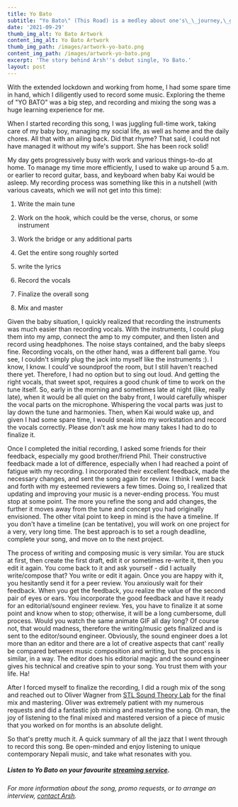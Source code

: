 ```yaml
---
title: Yo Bato
subtitle: "Yo Bato\" (This Road) is a medley about one's\_\_journey,\_growth, learning and experiences, beautifully entwined in an uplifting song. No matter where the road (Yo Bato) takes us, we will always reach home. Home can be a warm embrace of your parents, the cooing of your baby, or the faces of your loved ones—these irreplaceable pleasures can be your milestones!"
date: '2021-09-29'
thumb_img_alt: Yo Bato Artwork
content_img_alt: Yo Bato Artwork
thumb_img_path: /images/artwork-yo-bato.png
content_img_path: /images/artwork-yo-bato.png
excerpt: 'The story behind Arsh''s debut single, Yo Bato.'
layout: post
---
```

With the extended lockdown and working from home, I had some spare time in hand, which I diligently used to record some music. Exploring the theme of "YO BATO" was a big step, and recording and mixing the song was a huge learning experience for me. 

When I started recording this song, I was juggling full-time work, taking care of my baby boy, managing my social life, as well as home and the daily chores. All that with an ailing back. Did that rhyme? That said, I could not have managed it without my wife's support. She has been rock solid!

My day gets progressively busy with work and various things-to-do at home. To manage my time more efficiently, I used to wake up around 5 a.m. or earlier to record guitar, bass, and keyboard when baby Kai would be asleep. My recording process was something like this in a nutshell (with various caveats, which we will not get into this time):

1.  Write the main tune

2.  Work on the hook, which could be the verse, chorus, or some instrument

3.  Work the bridge or any additional parts

4.  Get the entire song roughly sorted

5.  write the lyrics

6.  Record the vocals

7.  Finalize the overall song

8.  Mix and master

Given the baby situation, I quickly realized that recording the instruments was much easier than recording vocals. With the instruments, I could plug them into my amp, connect the amp to my computer, and then listen and record using headphones. The noise stays contained, and the baby sleeps fine. Recording vocals, on the other hand, was a different ball game. You see, I couldn't simply plug the jack into myself like the instruments :). I know, I know. I could've soundproof the room, but I still haven't reached there yet. Therefore, I had no option but to sing out loud. And getting the right vocals, that sweet spot, requires a good chunk of time to work on the tune itself. So, early in the morning and sometimes late at night (like, really late), when it would be all quiet on the baby front, I would carefully whisper the vocal parts on the microphone. Whispering the vocal parts was just to lay down the tune and harmonies.  Then, when Kai would wake up, and given I had some spare time, I would sneak into my workstation and record the vocals correctly. Please don't ask me how many takes I had to do to finalize it.

Once I completed the initial recording, I asked some friends for their feedback, especially my good brother/friend Phil. Their constructive feedback made a lot of difference, especially when I had reached a point of fatigue with my recording. I incorporated their excellent feedback, made the necessary changes, and sent the song again for review. I think I went back and forth with my esteemed reviewers a few times. Doing so, I realized that updating and improving your music is a never-ending process. You must stop at some point. The more you refine the song and add changes, the further it moves away from the tune and concept you had originally envisioned.  The other vital point to keep in mind is the have a timeline. If you don't have a timeline (can be tentative), you will work on one project for a very, very long time. The best approach is to set a rough deadline, complete your song, and move on to the next project.

The process of writing and composing music is very similar. You are stuck at first, then create the first draft, edit it or sometimes re-write it, then you edit it again. You come back to it and ask yourself - did I actually write/compose that? You write or edit it again. Once you are happy with it,  you hesitantly send it for a peer review. You anxiously wait for their feedback.  When you get the feedback, you realize the value of the second pair of eyes or ears. You incorporate the good feedback and have it ready for an editorial/sound engineer review. Yes, you have to finalize it at some point and know when to stop; otherwise, it will be a long cumbersome, dull process. Would you watch the same animate GIF all day long?  Of course not, that would madness, therefore the writing/music gets finalized and is sent to the editor/sound engineer. Obviously, the sound engineer does a lot more than an editor and there are a lot of creative aspects that cant' really be compared between music composition and writing, but the process is similar, in a way. The editor does his editorial magic and the sound engineer gives his technical and creative spin to your song. You trust them with your life. Ha!

After I forced myself to finalize the recording, I did a rough mix of the song and reached out to Oliver Wagner from <a href="https://www.facebook.com/soundtheorylab/" target="blank">STL Sound Theory Lab</a> for the final mix and mastering. Oliver was extremely patient with my numerous requests and did a fantastic job mixing and mastering the song. Oh man, the joy of listening to the final mixed and mastered version of a piece of music that you worked on for months is an absolute delight.

So that's pretty much it. A quick summary of all the jazz that I went through to record this song. Be open-minded and enjoy listening to unique contemporary Nepali music, and take what resonates with you.

##### Listen to Yo Bato on your favourite <a href="href=https://distrokid.com/hyperfollow/arshrai/yo-bato" target="_blank">streaming service</a>.

*For more information about the song, promo requests, or to arrange an interview, *[*contact Arsh*](/contact)*.*
